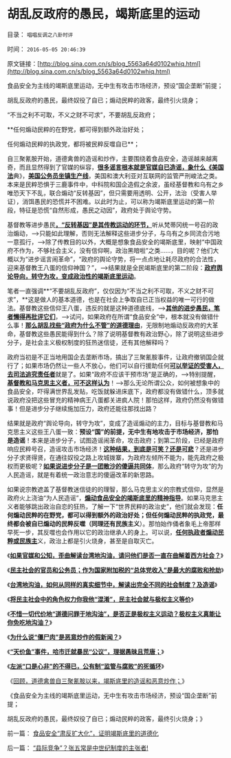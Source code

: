 # 胡乱反政府的愚民，竭斯底里的运动

目录： `唱唱反调之八卦时评` 

时间： `2016-05-05 20:46:39` 

原文链接：[http://blog.sina.com.cn/s/blog_5563a64d0102whiq.html](http://blog.sina.com.cn/s/blog_5563a64d0102whiq.html)

食品安全为主线的竭斯底里运动，无中生有攻击市场经济，预设“国企垄断”前提；

胡乱反政府的愚民，最终奴役了自已；煽动民粹的政客，最终引火烧身；

“不当之利不可取，不义之财不可求”，不要胡乱反政府；

**任何煽动民粹的在野党，都可得到额外政治好处；

任何煽动民粹的执政党，都将被民粹反噬自已**；

自三聚氰胺开始，道德禽兽的造谣和炒作，主要围绕着食品安全，造谣越来越离奇，而且显然得到了官媒的纵容，[**很多谣言根本就是官媒自已造谣，象什么《美国法**](../../../2012/5/4/虚构现实的“西方民主的乌托邦”.md)典》，[**美国公务员坐镇生产线**](../../../2012/5/3/传统文化谣言多！“细节理性主义”鼓励谣言.md)，美国和澳大利亚对互联网的监管严刑峻法之类。本来是民粹恐惧于三鹿事件中，中科院和国企造假之余波，虽经基督教和乌有之乡唯恐天下不乱，联合煽动“反转基因”，但只需要用透明、公开，法治（受害人举证），消饵愚民的恐慌并不困难。以此时为止，可以称为竭斯底里运动的第一阶段，特征是恐慌“自然形成，愚民之动因”，政府处于舆论守势。

基督教等进步愚民[**，“反转基因”是其传教运动的环节，**](../../../2010/2/11/反对转基因是吃饱着撑着.md)听从梵蒂冈统一号召的政治煽动，——>只能如此理解，否则无法解释这些进步分子，与乌有之乡同流合污地一意孤行，——>除了传教目的以外，大概是想象食品安全的竭斯底里，映射“中国政府不作为，不够社会主义，没有信仰啊，政治黑暗啦”之类……，目的呢？他们大概以为“进步谣言闹革命”，“政府的舆论守势，将一点点地让耗尽政府的合法性，迎来基督教王八蛋的信仰神国？”，——>结果就是全民竭斯底里的第二阶段：[**政府舆论导向，转守为攻，变成政治性的竭斯底里运动**](../../../2014/7/2/三聚氰胺事变以来，围绕中国乳业的赢家和输家；.md)。

笔者一直强调**“不要胡乱反政府”，仅仅因为“不当之利不可取，不义之财不可求”，**这是做人的基本道德，也是在社会上争取自已正当权益的唯一可行的做法。基督教这些信仰王八蛋，违反的就是这种道德底线，——>[**其他的进步愚民，笔者懒得再批评它们**](../../../2012/4/10/附和食品安全歇斯底里的民粹，撑着！恶心！.md)，——>试问，如果政府在所谓“食品安全”中，根本就没有做错什么事！[**那么胡乱找些“政府为什么不管”的道德理由**](../../../2011/8/17/由下而上“我的利益在那里”的唯利是图.md)，无限制地煽动反政府的大革命，基督教这些愚民能得到什么？除了说明基督教有政治野心，除了说明这些进步分子，是社会主义极权制度的狂热迷信徒，还有其他解释吗？

政府当初是不正当地用国企去垄断市场，搞出了三聚氰胺事件，让政府撤销国企就行了；如果市场仍然让一些人不放心，他们可以自行援助任何[**可以举证的受害人，去司法追究责任者**](../../../2012/4/23/私有制原则：世界上没有残害无辜的正义；.md)就是了。如果“政府不应该干预市场”是正确的，——>特别提醒，[**基督教和马克思主义者，可不这样认为**](../../../2014/6/23/中国公知和西方左派的愚昧、反动、落后，及他们的作品.md)！——>那么无论所谓公众，如何被想象中的食品安全，吓得满世界乱发贴，吃饭就躲进床底下，政府都没有做错什么，顶多就说政府没把这些冒充的精神病王八蛋都关进疯人院！那怕这样，政府仍然没有做错事！但是进步分子继续施加压力，政府还能往那找出路？

结果就是政府“舆论导向，转守为攻”，变成了造谣煽动的主力，目标与基督教和马克思主义这些王八蛋一致：**预设“国”的前提，无中生有地攻击于市场经济，那怕是造谣**！本来是进步分子，试图造谣闹革命，攻击政府；到第二阶段，已经是政府响应民粹号召，造谣攻击市场经济！[**这种结果，到底是可笑？还是可悲**](../../../2011/8/16/胡乱反政府，就是反民主.md)？还是进步分子求贤得贤，在通往奴役之路上攻城拨寨，为政府左倾所不能为，能先政府之极权而更极呢？[**如果说进步分子是一团散沙的傻逼共同体**](../../../2010/2/1/老百姓不是邪恶的免疫体.md)，那么政府“转守为攻”的为人民造谣，就是有着统一政治意志的傻逼改革的新思路。

如果说宗教遮盖了基督教迷信徒的的理智，那么马克思主义的宗教式信仰，显然是政府火上浇油“为人民造谣”，[**煽动食品安全的竭斯底里的精神指导**](../../../2012/9/10/公害知识分子煽动民粹，为了闹革命！.md)。如果马克思主义者能够跳出政治自恋的狂热，了解一下“世界民粹的政治史”，他们就会发现：**任何煽动民粹的在野党，都可以得到额外的政治好处；但任何煽动民粹的执政党，最终都会被自已煽动的民粹反噬（同理还有民族主义**）。那怕始作俑者象毛上帝那样早死一步，其反噬也会作用以它的政治继承人的身上。可以说，[**任何执政者煽动民粹或民族主**](../../../2012/9/22/鼓噪暴力革命的炒作民族主义.md)义，政治上都是引火烧身，甚至是自取灭亡。

《[**如果官媒和公知，歪曲解读台湾地沟油，请问他们是否一直在曲解着西方社会？**](../../../2014/9/17/解读台湾地沟油，官媒和公知是否一直曲解着民主制度？.md)》

《[**民主社会的官员和公务员；作为国家附加税的“总体党收入”是最大的腐败和抢劫**](../../../2014/9/18/民主社会的官员和公务员，及世界政治最大的腐败.md)》

《[**台湾地沟油，如何从同样的真实细节中，解读出完全不同的社会制度？及造谣**](../../../2014/9/19/台湾地沟油，如何解读出完全不同的社会制度？.md)》

《[**将民主社会中的角色权力你我他“混淆”，民主社会就与极权主义等价**](../../../2014/9/20/台湾地沟油，官媒，民粹和公知，歪曲境外世界，不是个案.md)》

《[**不惜一切代价地“道德问罪于地沟油”，是否正是极权主义运动？极权主义真能让你免吃地沟油？**](../../../2014/9/21/地沟油事件，只是竭斯底里地追求“道德安全”的极权主义.md)》

《[**为什么说“僵尸肉”是恶意炒作的假新闻？**](../../../2015/7/1/为什么说“僵尸肉”是央视炒作的假新闻？.md)》

《[**“天价鱼”事件，哈市迁就暴民“公议”，理据愚昧且荒唐；**](../../../2016/2/21/“天价鱼”事件，哈市迁就暴民“公议”，理据愚昧且荒唐.md)》

《[**左派“口是心非”的不得已，公有制“监管与腐败”的死循环**](../../../2016/3/21/左派“口是心非”的不得已，公有制“监管与腐败”的死循环；.md)》

《[回顾，道德禽兽自三聚氰胺以来，竭斯底里的造谣和恶意炒作；](../../../2016/5/4/道德禽兽自三聚氰胺以来，竭斯底里的造谣和炒作！.md)》

《食品安全为主线的竭斯底里运动，无中生有攻击市场经济，预设“国企垄断”前提；

胡乱反政府的愚民，最终奴役了自已；煽动民粹的政客，最终引火烧身；》

前一篇： [食品安全“肃反扩大化”，证明竭斯底里的道德化](../../../2016/5/9/食品安全“肃反扩大化”，证明竭斯底里的道德化.md)

后一篇： [“县际竞争”？张五常是中世纪制度的主张者!](../../../2016/3/26/“县际竞争”？张五常是中世纪制度的主张者!.md)

